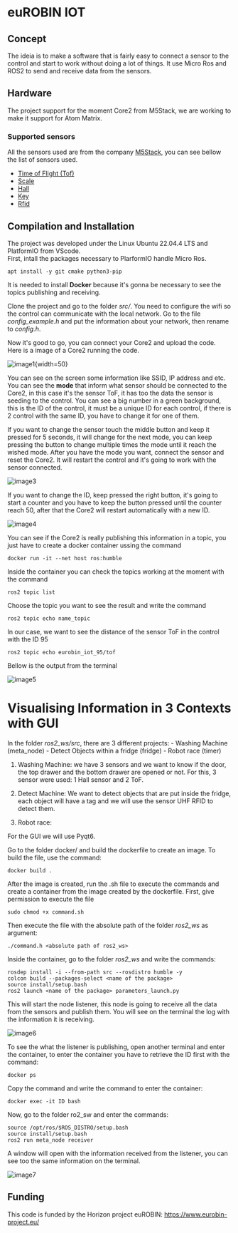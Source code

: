 # euROBIN IOT

## Concept

The ideia is to make a software that is fairly easy to connect a sensor to the control and start to work without doing a lot of things. It use Micro Ros and ROS2 to send and receive data from the sensors. 
## Hardware

The project support for the moment Core2 from M5Stack, we are working to make it support for Atom Matrix.

### Supported sensors

All the sensors used are from the company [M5Stack](https://m5stack.com/), you can see bellow the list of sensors used.

- [Time of Flight (Tof)](https://docs.m5stack.com/en/unit/TOF)
- [Scale](https://docs.m5stack.com/en/unit/scales)
- [Hall](https://docs.m5stack.com/en/unit/hall)
- [Key](https://docs.m5stack.com/en/unit/key)
- [Rfid](https://docs.m5stack.com/en/unit/uhf_rfid)

## Compilation and Installation

The project was developed under the Linux Ubuntu 22.04.4 LTS and PlatformIO from VScode.  
First, intall the packages necessary to PlarformIO handle Micro Ros.

```shell
apt install -y git cmake python3-pip
```


It is needed to install **Docker** because it's gonna be necessary to see the topics publishing and receiving.

Clone the project and go to the folder *src/*. You need to configure the wifi so the control can communicate with the local network. Go to the file *config_example.h* and put the information about your network, then rename to *config.h*.

Now it's good to go, you can connect your Core2 and upload the code. Here is a image of a Core2 running the code.

![image1](images/image1.jpeg){width=50}

You can see on the screen some information like SSID, IP address and etc. You can see the **mode** that inform what sensor should be connected to the Core2, in this case it's the sensor ToF, it has too the data the sensor is seeding to the control. You can see a big number in a green background, this is the ID of the control, it must be a unique ID for each control, if there is 2 control with the same ID, you have to change it for one of them.

If you want to change the sensor touch the middle button and keep it pressed for 5 seconds, it will change for the next mode, you can keep pressing the button to change multiple times the mode until it reach the wished mode. After you have the mode you want, connect the sensor and reset the Core2. It will restart the control and it's going to work with the sensor connected.

![image3](images/image3.jpeg)

If you want to change the ID, keep pressed the right button, it's going to start a counter and you have to keep the button pressed until the counter reach 50, after that the Core2 will restart automatically with a new ID.

![image4](images/image4.jpeg)

You can see if the Core2 is really publishing this information in a topic, you just have to create a docker container ussing the command

```shell
docker run -it --net host ros:humble
```
Inside the container you can check the topics working at the moment with the command 

```shell
ros2 topic list
``` 

Choose the topic you want to see the result and write the command 

```shell
ros2 topic echo name_topic
```
In our case, we want to see the distance of the sensor ToF in the control with the ID 95

```shell
ros2 topic echo eurobin_iot_95/tof
```

Bellow is the output from the terminal 

![image5](images/image5.png)

# Visualising Information in 3 Contexts with GUI

In the folder *ros2_ws/src*, there are 3 different projects: 
    - Washing Machine (meta_node)
    - Detect Objects within a fridge (fridge)
    - Robot race (timer)

1. Washing Machine: we have 3 sensors and we want to know if the door, the top drawer and the bottom drawer are opened or not. For this, 3 sensor were used: 1 Hall sensor and 2 ToF.

2. Detect Machine: We want to detect objects that are put inside the fridge, each object will have a tag and we will use the sensor UHF RFID to detect them. 

3. Robot race: 

For the GUI we will use Pyqt6. 

Go to the folder docker/ and build the dockerfile to create an image. To build the file, use the command: 

```shell
docker build .
```

After the image is created, run the .sh file to execute the commands and create a container from the image created by the dockerfile. First, give permission to execute the file

```shell
sudo chmod +x command.sh
```

Then execute the file with the absolute path of the folder *ros2_ws* as argument:

```shell
./command.h <absolute path of ros2_ws>
```

Inside the container, go to the folder *ros2_ws* and write the commands:

```shell
rosdep install -i --from-path src --rosdistro humble -y
colcon build --packages-select <name of the package>
source install/setup.bash
ros2 launch <name of the package> parameters_launch.py
```

This will start the node listener, this node is going to receive all the data from the sensors and publish them. You will see on the terminal the log with the information it is receiving.

![image6](images/image6.png)

To see the what the listener is publishing, open another terminal and enter the container, to enter the container you have to retrieve the ID first with the command:

```shell
docker ps
```

Copy the command and write the command to enter the container:

```shell
docker exec -it ID bash
```

Now, go to the folder ro2_sw and enter the commands:

```shell
source /opt/ros/$ROS_DISTRO/setup.bash
source install/setup.bash
ros2 run meta_node receiver
```

A window will open with the information received from the listener, you can see too the same information on the terminal.


![image7](images/image7.png)



## Funding

This code is funded by the Horizon project euROBIN: https://www.eurobin-project.eu/